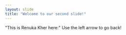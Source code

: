```yaml
---
layout: slide
title: "Welcome to our second slide!"
---
```

"This is Renuka Kher here:"
Use the left arrow to go back!
